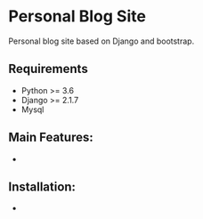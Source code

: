 # Personal Blog Site
Personal blog site based on Django and bootstrap.

## Requirements
* Python >= 3.6
* Django >= 2.1.7
* Mysql

## Main Features:
*

## Installation:
*